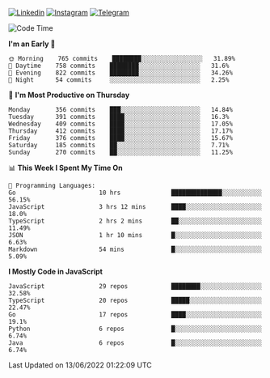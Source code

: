 [![Linkedin](https://img.shields.io/badge/-Archie-blue?style=flat-square&labelColor=gray&logo=Linkedin&logoColor=white&link=https://www.linkedin.com/in/archisdi)](https://www.linkedin.com/in/archisdi)
[![Instagram](https://img.shields.io/badge/-@archisdi-orange?style=flat-square&labelColor=gray&logo=Instagram&logoColor=white&link=https://www.instagram.com/archisdi)](https://www.instagram.com/archisdi)
[![Telegram](https://img.shields.io/badge/-aai-informational?style=flat-square&labelColor=gray&logo=telegram&logoColor=white&link=https://t.me/archisdi)](https://t.me/archisdi)

<!--START_SECTION:waka-->
![Code Time](http://img.shields.io/badge/Code%20Time-0%20secs-blue)

**I'm an Early 🐤** 

```text
🌞 Morning    765 commits    ████████░░░░░░░░░░░░░░░░░   31.89% 
🌆 Daytime    758 commits    ████████░░░░░░░░░░░░░░░░░   31.6% 
🌃 Evening    822 commits    ████████░░░░░░░░░░░░░░░░░   34.26% 
🌙 Night      54 commits     ░░░░░░░░░░░░░░░░░░░░░░░░░   2.25%

```
📅 **I'm Most Productive on Thursday** 

```text
Monday       356 commits    ███░░░░░░░░░░░░░░░░░░░░░░   14.84% 
Tuesday      391 commits    ████░░░░░░░░░░░░░░░░░░░░░   16.3% 
Wednesday    409 commits    ████░░░░░░░░░░░░░░░░░░░░░   17.05% 
Thursday     412 commits    ████░░░░░░░░░░░░░░░░░░░░░   17.17% 
Friday       376 commits    ████░░░░░░░░░░░░░░░░░░░░░   15.67% 
Saturday     185 commits    ██░░░░░░░░░░░░░░░░░░░░░░░   7.71% 
Sunday       270 commits    ██░░░░░░░░░░░░░░░░░░░░░░░   11.25%

```


📊 **This Week I Spent My Time On** 

```text
💬 Programming Languages: 
Go                       10 hrs              ██████████████░░░░░░░░░░░   56.15% 
JavaScript               3 hrs 12 mins       ████░░░░░░░░░░░░░░░░░░░░░   18.0% 
TypeScript               2 hrs 2 mins        ██░░░░░░░░░░░░░░░░░░░░░░░   11.49% 
JSON                     1 hr 10 mins        █░░░░░░░░░░░░░░░░░░░░░░░░   6.63% 
Markdown                 54 mins             █░░░░░░░░░░░░░░░░░░░░░░░░   5.09%

```

**I Mostly Code in JavaScript** 

```text
JavaScript               29 repos            ████████░░░░░░░░░░░░░░░░░   32.58% 
TypeScript               20 repos            █████░░░░░░░░░░░░░░░░░░░░   22.47% 
Go                       17 repos            ████░░░░░░░░░░░░░░░░░░░░░   19.1% 
Python                   6 repos             █░░░░░░░░░░░░░░░░░░░░░░░░   6.74% 
Java                     6 repos             █░░░░░░░░░░░░░░░░░░░░░░░░   6.74%

```



 Last Updated on 13/06/2022 01:22:09 UTC
<!--END_SECTION:waka-->